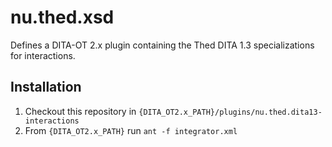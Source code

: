 # nu.thed.xsd

Defines a DITA-OT 2.x plugin containing the Thed DITA 1.3 specializations for interactions.

## Installation

1. Checkout this repository in ```{DITA_OT2.x_PATH}/plugins/nu.thed.dita13-interactions```
2. From ```{DITA_OT2.x_PATH}``` run ```ant -f integrator.xml```




